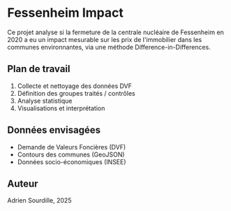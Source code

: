 # Fessenheim Impact
Ce projet analyse si la fermeture de la centrale nucléaire de Fessenheim en 2020 a eu un impact mesurable sur les prix de l'immobilier dans les communes environnantes, via une méthode Difference-in-Differences.

## Plan de travail
1. Collecte et nettoyage des données DVF
2. Définition des groupes traités / contrôles
3. Analyse statistique
4. Visualisations et interprétation

## Données envisagées
- Demande de Valeurs Foncières (DVF)
- Contours des communes (GeoJSON)
- Données socio-économiques (INSEE)

## Auteur
Adrien Sourdille, 2025

